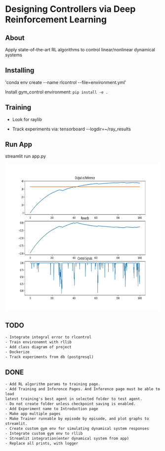 # Designing Controllers via Deep Reinforcement Learning


## About
Apply state-of-the-art RL algorithms to control linear/nonlinear dynamical systems


## Installing
<!-- Create conda environment -->
<!-- conda env export > environment.yml --no-builds -->
'conda env create --name rlcontrol --file=environment.yml'

Install gym_control environment: `pip install -e .`
## Training
- Look for raylib
* Track experiments via: tensorboard --logdir=~/ray_results

## Run App
streamlit run app.py


<img width=640px height=480px src="images\result.png" alt="Project logo">

## TODO
    - Integrate integral error to rlcontrol
    - Train environemnt with rllib
    - Add class diagram of project
    - Dockerize
    - Track experiments from db (postgresql)

## DONE
    - Add RL algorithm params to training page.
    - Add Training and Inference Pages. And Inference page must be able to load
    latest training's best agent in selected folder to test agent.
    - Do not create folder unless checkpoint saving is enabled.
    - Add Experiment name to Introduction page
    - Make app multiple pages
    - Make Trainer runnable by episode by episode, and plot graphs to streamlit.
    - Create custom gym env for simulating dynamical system responses
    - Integrate custom gym env to rllib
    - Streamlit integration(enter dynamical system from app)
    - Replace all prints, with logger
